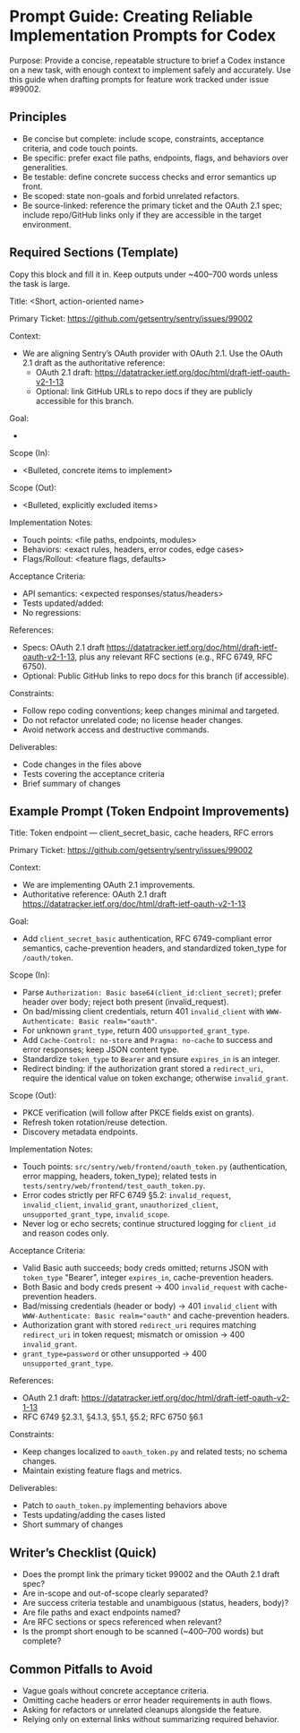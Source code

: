 # Prompt Guide: Creating Reliable Implementation Prompts for Codex

Purpose: Provide a concise, repeatable structure to brief a Codex instance on a new task, with enough context to implement safely and accurately. Use this guide when drafting prompts for feature work tracked under issue #99002.

## Principles
- Be concise but complete: include scope, constraints, acceptance criteria, and code touch points.
- Be specific: prefer exact file paths, endpoints, flags, and behaviors over generalities.
- Be testable: define concrete success checks and error semantics up front.
- Be scoped: state non-goals and forbid unrelated refactors.
- Be source-linked: reference the primary ticket and the OAuth 2.1 spec; include repo/GitHub links only if they are accessible in the target environment.

## Required Sections (Template)
Copy this block and fill it in. Keep outputs under ~400–700 words unless the task is large.

Title: <Short, action-oriented name>

Primary Ticket: https://github.com/getsentry/sentry/issues/99002

Context:
- We are aligning Sentry’s OAuth provider with OAuth 2.1. Use the OAuth 2.1 draft as the authoritative reference:
  - OAuth 2.1 draft: https://datatracker.ietf.org/doc/html/draft-ietf-oauth-v2-1-13
  - Optional: link GitHub URLs to repo docs if they are publicly accessible for this branch.

Goal:
- <Single-sentence outcome of this task>

Scope (In):
- <Bulleted, concrete items to implement>

Scope (Out):
- <Bulleted, explicitly excluded items>

Implementation Notes:
- Touch points: <file paths, endpoints, modules>
- Behaviors: <exact rules, headers, error codes, edge cases>
- Flags/Rollout: <feature flags, defaults>

Acceptance Criteria:
- API semantics: <expected responses/status/headers>
- Tests updated/added: <files or cases>
- No regressions: <constraints or notes>

References:
- Specs: OAuth 2.1 draft https://datatracker.ietf.org/doc/html/draft-ietf-oauth-v2-1-13, plus any relevant RFC sections (e.g., RFC 6749, RFC 6750).
- Optional: Public GitHub links to repo docs for this branch (if accessible).

Constraints:
- Follow repo coding conventions; keep changes minimal and targeted.
- Do not refactor unrelated code; no license header changes.
- Avoid network access and destructive commands.

Deliverables:
- Code changes in the files above
- Tests covering the acceptance criteria
- Brief summary of changes

## Example Prompt (Token Endpoint Improvements)
Title: Token endpoint — client_secret_basic, cache headers, RFC errors

Primary Ticket: https://github.com/getsentry/sentry/issues/99002

Context:
- We are implementing OAuth 2.1 improvements.
- Authoritative reference: OAuth 2.1 draft https://datatracker.ietf.org/doc/html/draft-ietf-oauth-v2-1-13

Goal:
- Add `client_secret_basic` authentication, RFC 6749-compliant error semantics, cache-prevention headers, and standardized token_type for `/oauth/token`.

Scope (In):
- Parse `Authorization: Basic base64(client_id:client_secret)`; prefer header over body; reject both present (invalid_request).
- On bad/missing client credentials, return 401 `invalid_client` with `WWW-Authenticate: Basic realm="oauth"`.
- For unknown `grant_type`, return 400 `unsupported_grant_type`.
- Add `Cache-Control: no-store` and `Pragma: no-cache` to success and error responses; keep JSON content type.
- Standardize `token_type` to `Bearer` and ensure `expires_in` is an integer.
- Redirect binding: if the authorization grant stored a `redirect_uri`, require the identical value on token exchange; otherwise `invalid_grant`.

Scope (Out):
- PKCE verification (will follow after PKCE fields exist on grants).
- Refresh token rotation/reuse detection.
- Discovery metadata endpoints.

Implementation Notes:
- Touch points: `src/sentry/web/frontend/oauth_token.py` (authentication, error mapping, headers, token_type); related tests in `tests/sentry/web/frontend/test_oauth_token.py`.
- Error codes strictly per RFC 6749 §5.2: `invalid_request`, `invalid_client`, `invalid_grant`, `unauthorized_client`, `unsupported_grant_type`, `invalid_scope`.
- Never log or echo secrets; continue structured logging for `client_id` and reason codes only.

Acceptance Criteria:
- Valid Basic auth succeeds; body creds omitted; returns JSON with `token_type` "Bearer", integer `expires_in`, cache-prevention headers.
- Both Basic and body creds present → 400 `invalid_request` with cache-prevention headers.
- Bad/missing credentials (header or body) → 401 `invalid_client` with `WWW-Authenticate: Basic realm="oauth"` and cache-prevention headers.
- Authorization grant with stored `redirect_uri` requires matching `redirect_uri` in token request; mismatch or omission → 400 `invalid_grant`.
- `grant_type=password` or other unsupported → 400 `unsupported_grant_type`.

References:
- OAuth 2.1 draft: https://datatracker.ietf.org/doc/html/draft-ietf-oauth-v2-1-13
- RFC 6749 §2.3.1, §4.1.3, §5.1, §5.2; RFC 6750 §6.1

Constraints:
- Keep changes localized to `oauth_token.py` and related tests; no schema changes.
- Maintain existing feature flags and metrics.

Deliverables:
- Patch to `oauth_token.py` implementing behaviors above
- Tests updating/adding the cases listed
- Short summary of changes

## Writer’s Checklist (Quick)
- Does the prompt link the primary ticket 99002 and the OAuth 2.1 draft spec?
- Are in-scope and out-of-scope clearly separated?
- Are success criteria testable and unambiguous (status, headers, body)?
- Are file paths and exact endpoints named?
- Are RFC sections or specs referenced when relevant?
- Is the prompt short enough to be scanned (~400–700 words) but complete?

## Common Pitfalls to Avoid
- Vague goals without concrete acceptance criteria.
- Omitting cache headers or error header requirements in auth flows.
- Asking for refactors or unrelated cleanups alongside the feature.
- Relying only on external links without summarizing required behavior.
